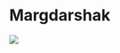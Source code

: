 # Margdarshak 
<img src="https://github.com/user-attachments/assets/2b7bc58d-10e7-43f2-a1d3-bf1efd9b1c00">
